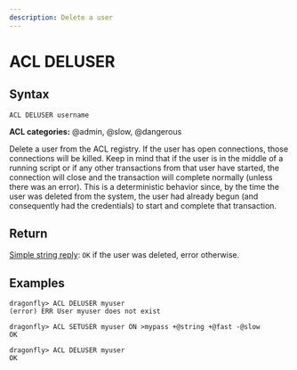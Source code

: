 ```yaml
---
description: Delete a user
---
```


# ACL DELUSER

## Syntax

    ACL DELUSER username

**ACL categories:** @admin, @slow, @dangerous

Delete a user from the ACL registry. If the user has open connections, those connections will be killed.
Keep in mind that if the user is in the middle of a running script or if any other transactions from that user have started,
the connection will close and the transaction will complete normally (unless there was an error).
This is a deterministic behavior since, by the time the user was deleted from the system,
the user had already begun (and consequently had the credentials) to start and complete that transaction.

## Return

[Simple string reply](https://redis.io/docs/reference/protocol-spec#resp-simple-strings): `OK` if the user was deleted, error otherwise.

## Examples

```shell
dragonfly> ACL DELUSER myuser
(error) ERR User myuser does not exist

dragonfly> ACL SETUSER myuser ON >mypass +@string +@fast -@slow
OK

dragonfly> ACL DELUSER myuser
OK
```
